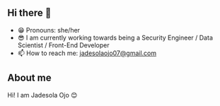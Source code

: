 ## Hi there 👋
- 😁 Pronouns: she/her
- 😎 I am currently working towards being a Security Engineer / Data Scientist / Front-End Developer 
- 📫 How to reach me: jadesolaojo07@gmail.com

## About me 
Hi! I am Jadesola Ojo 😊
<!--
**Jadesola2/Jadesola2** is a ✨ _special_ ✨ repository because its `README.md` (this file) appears on your GitHub profile.

Here are some ideas to get you started:

- 🔭 I’m currently working on ...
- 🌱 I’m currently learning ...
- 👯 I’m looking to collaborate on ...
- 🤔 I’m looking for help with ...
- 💬 Ask me about ...
- 📫 How to reach me: ...
- 😄 Pronouns: ...
- ⚡ Fun fact: ...
-->
